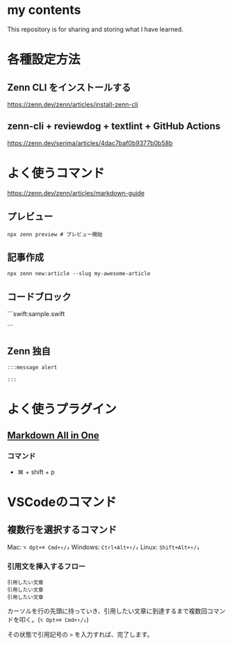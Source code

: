 # my contents

This repository is for sharing and storing what I have learned.

# 各種設定方法

## Zenn CLI をインストールする

https://zenn.dev/zenn/articles/install-zenn-cli

## zenn-cli + reviewdog + textlint + GitHub Actions

https://zenn.dev/serima/articles/4dac7baf0b9377b0b58b

# よく使うコマンド

https://zenn.dev/zenn/articles/markdown-guide

## プレビュー

```
npx zenn preview # プレビュー開始
```

## 記事作成

```
npx zenn new:article --slug my-awesome-article

```

## コードブロック

\```swift:sample.swift

\```

## Zenn 独自

```
:::message alert

:::
```

# よく使うプラグイン

## [Markdown All in One](https://marketplace.visualstudio.com/items?itemName=yzhang.markdown-all-in-one#keyboard-shortcuts-1)

### コマンド
- ⌘ + shift + p


# VSCodeのコマンド

## 複数行を選択するコマンド

Mac: `⌥ Opt+⌘ Cmd+↑/↓`
Windows: `Ctrl+Alt+↑/↓`
Linux: `Shift+Alt+↑/↓`

### 引用文を挿入するフロー

```text
引用したい文章
引用したい文章
引用したい文章
```
カーソルを行の先頭に持っていき、引用したい文章に到達するまで複数回コマンドを叩く。(`⌥ Opt+⌘ Cmd+↑/↓`)

その状態で引用記号の `>` を入力すれば、完了します。


